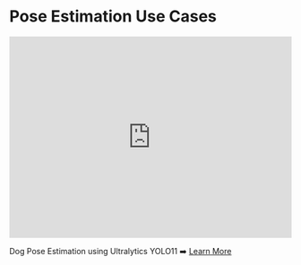 # Pose Estimation Use Cases

<div class="video-section">
  <div class="video-card">
    <iframe width="100%" height="360" src="https://www.youtube.com/embed/PmiWQgdTAuA" title="YouTube video player" frameborder="0" allow="accelerometer; autoplay; clipboard-write; encrypted-media; gyroscope; picture-in-picture" allowfullscreen></iframe>
    <p>Dog Pose Estimation using Ultralytics YOLO11 ➡️ <a href="https://www.youtube.com/embed/PmiWQgdTAuA" target="_blank">Learn More</a></p>
  </div>
</div>
